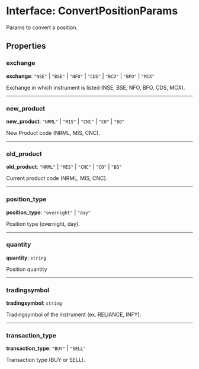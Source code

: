 # Interface: ConvertPositionParams

Params to convert a position.

## Properties

### exchange

 **exchange**: ``"NSE"`` \| ``"BSE"`` \| ``"NFO"`` \| ``"CDS"`` \| ``"BCD"`` \| ``"BFO"`` \| ``"MCX"``

Exchange in which instrument is listed (NSE, BSE, NFO, BFO, CDS, MCX).

___

### new\_product

 **new\_product**: ``"NRML"`` \| ``"MIS"`` \| ``"CNC"`` \| ``"CO"`` \| ``"BO"``

New Product code (NRML, MIS, CNC).

___

### old\_product

 **old\_product**: ``"NRML"`` \| ``"MIS"`` \| ``"CNC"`` \| ``"CO"`` \| ``"BO"``

Current product code (NRML, MIS, CNC).

___

### position\_type

 **position\_type**: ``"overnight"`` \| ``"day"``

Position type (overnight, day).

___

### quantity

 **quantity**: `string`

Position quantity

___

### tradingsymbol

 **tradingsymbol**: `string`

Tradingsymbol of the instrument (ex. RELIANCE, INFY).

___

### transaction\_type

 **transaction\_type**: ``"BUY"`` \| ``"SELL"``

Transaction type (BUY or SELL).
